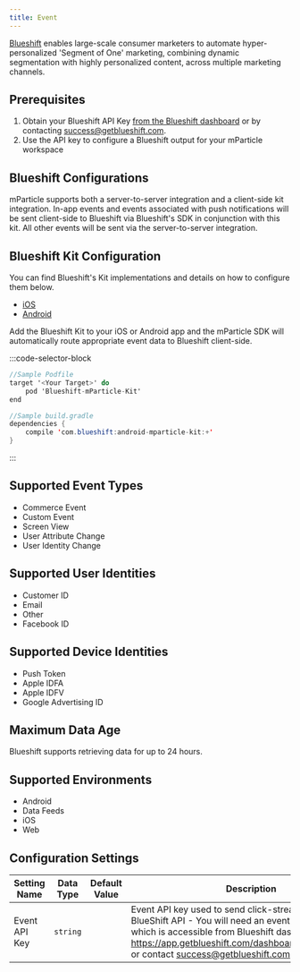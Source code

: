 ```yaml
---
title: Event
---
```


[Blueshift](https://blueshift.com/?utm_medium=referral&utm_source=mparticle) enables large-scale consumer marketers to automate hyper-personalized 'Segment of One' marketing, combining dynamic segmentation with highly personalized content, across multiple marketing channels.

## Prerequisites
 
1.  Obtain your Blueshift API Key [from the Blueshift dashboard](https://app.getblueshift.com/dashboard#/account_setup) or by contacting success@getblueshift.com.  
2. Use the API key to configure a Blueshift output for your mParticle workspace

## Blueshift Configurations

mParticle supports both a server-to-server integration and a client-side kit integration. In-app events and events associated with push notifications will be sent client-side to Blueshift via Blueshift's SDK in conjunction with this kit. All other events will be sent via the server-to-server integration.  

## Blueshift Kit Configuration

You can find Blueshift's Kit implementations and details on how to configure them below.

* [iOS](https://github.com/blueshift-labs/mparticle-apple-integration-blueshift)
* [Android](https://github.com/blueshift-labs/mparticle-android-integration-blueshift)

Add the Blueshift Kit to your iOS or Android app and the mParticle SDK will automatically route appropriate event data to Blueshift client-side.

:::code-selector-block
~~~objectivec
//Sample Podfile
target '<Your Target>' do
    pod 'Blueshift-mParticle-Kit'
end
~~~
~~~java
//Sample build.gradle
dependencies {
    compile 'com.blueshift:android-mparticle-kit:+'
}
~~~   
:::

## Supported Event Types

* Commerce Event
* Custom Event
* Screen View
* User Attribute Change
* User Identity Change

## Supported User Identities
* Customer ID
* Email
* Other
* Facebook ID

## Supported Device Identities 
 * Push Token
 * Apple IDFA
 * Apple IDFV
 * Google Advertising ID

## Maximum Data Age

Blueshift supports retrieving data for up to 24 hours.

## Supported Environments

* Android
* Data Feeds
* iOS
* Web

## Configuration Settings

Setting Name| Data Type | Default Value | Description
|---|---|---|---|
Event API Key| `string` | | Event API key used to send click-stream data to BlueShift API - You will need an event-stream API key which is accessible from Blueshift dashboard at <https://app.getblueshift.com/dashboard#/account_setup>. <br>or contact <success@getblueshift.com>.
